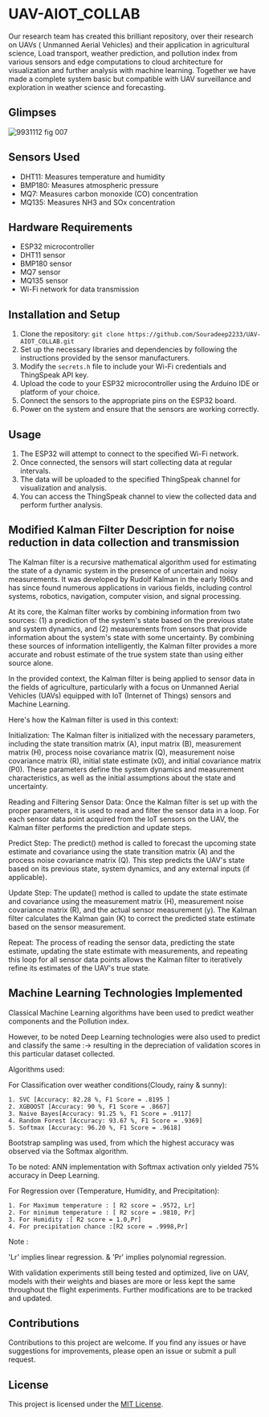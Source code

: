 # UAV-AIOT_COLLAB

Our research team has created this brilliant repository, over their research on UAVs ( Unmanned Aerial Vehicles) and their application in agricultural science, Load transport, weather prediction, and pollution index  from various sensors and edge computations to cloud architecture for visualization and further analysis with machine learning. Together we have made a complete system basic but compatible with UAV surveillance and exploration  in weather science and forecasting.
## Glimpses

![9931112 fig 007](https://github.com/Souradeep2233/UAV-AIOT_COLLAB/assets/94059815/39795825-9793-4aa6-bd09-edef0153b666)

## Sensors Used

- DHT11: Measures temperature and humidity
- BMP180: Measures atmospheric pressure
- MQ7: Measures carbon monoxide (CO) concentration
- MQ135: Measures NH3 and SOx concentration

## Hardware Requirements

- ESP32 microcontroller
- DHT11 sensor
- BMP180 sensor
- MQ7 sensor
- MQ135 sensor
- Wi-Fi network for data transmission

## Installation and Setup

1. Clone the repository: `git clone https://github.com/Souradeep2233/UAV-AIOT_COLLAB.git`
2. Set up the necessary libraries and dependencies by following the instructions provided by the sensor manufacturers.
3. Modify the `secrets.h` file to include your Wi-Fi credentials and ThingSpeak API key.
4. Upload the code to your ESP32 microcontroller using the Arduino IDE or platform of your choice.
5. Connect the sensors to the appropriate pins on the ESP32 board.
6. Power on the system and ensure that the sensors are working correctly.

## Usage

1. The ESP32 will attempt to connect to the specified Wi-Fi network.
2. Once connected, the sensors will start collecting data at regular intervals.
3. The data will be uploaded to the specified ThingSpeak channel for visualization and analysis.
4. You can access the ThingSpeak channel to view the collected data and perform further analysis.

## Modified Kalman Filter Description for noise reduction in data collection and transmission
The Kalman filter is a recursive mathematical algorithm used for estimating the state of a dynamic system in the presence of uncertain and noisy measurements. It was developed by Rudolf Kalman in the early 1960s and has since found numerous applications in various fields, including control systems, robotics, navigation, computer vision, and signal processing.

At its core, the Kalman filter works by combining information from two sources: (1) a prediction of the system's state based on the previous state and system dynamics, and (2) measurements from sensors that provide information about the system's state with some uncertainty. By combining these sources of information intelligently, the Kalman filter provides a more accurate and robust estimate of the true system state than using either source alone.

In the provided context, the Kalman filter is being applied to sensor data in the fields of agriculture, particularly with a focus on Unmanned Aerial Vehicles (UAVs) equipped with IoT (Internet of Things) sensors and Machine Learning.

Here's how the Kalman filter is used in this context:

Initialization: The Kalman filter is initialized with the necessary parameters, including the state transition matrix (A), input matrix (B), measurement matrix (H), process noise covariance matrix (Q), measurement noise covariance matrix (R), initial state estimate (x0), and initial covariance matrix (P0). These parameters define the system dynamics and measurement characteristics, as well as the initial assumptions about the state and uncertainty.

Reading and Filtering Sensor Data: Once the Kalman filter is set up with the proper parameters, it is used to read and filter the sensor data in a loop. For each sensor data point acquired from the IoT sensors on the UAV, the Kalman filter performs the prediction and update steps.

Predict Step: The predict() method is called to forecast the upcoming state estimate and covariance using the state transition matrix (A) and the process noise covariance matrix (Q). This step predicts the UAV's state based on its previous state, system dynamics, and any external inputs (if applicable).

Update Step: The update() method is called to update the state estimate and covariance using the measurement matrix (H), measurement noise covariance matrix (R), and the actual sensor measurement (y). The Kalman filter calculates the Kalman gain (K) to correct the predicted state estimate based on the sensor measurement.

Repeat: The process of reading the sensor data, predicting the state estimate, updating the state estimate with measurements, and repeating this loop for all sensor data points allows the Kalman filter to iteratively refine its estimates of the UAV's true state.

## Machine Learning Technologies Implemented 

Classical Machine Learning algorithms have been used to predict weather components and the Pollution index.

However, to be noted Deep Learning technologies were also used to predict and classify the same :-> resulting in the depreciation of validation scores in this particular dataset collected.


Algorithms used:

For Classification over weather conditions(Cloudy, rainy & sunny): 

    1. SVC [Accuracy: 82.28 %, F1 Score = .8195 ] 
    2. XGBOOST [Accuracy: 90 %, F1 Score = .8667] 
    3. Naive Bayes[Accuracy: 91.25 %, F1 Score = .9117] 
    4. Random Forest [Accuracy: 93.67 %, F1 Score = .9369] 
    5. Softmax [Accuracy: 96.20 %, F1 Score = .9618]
Bootstrap sampling was used, from which the highest accuracy was observed via the Softmax algorithm.

To be noted: ANN implementation with Softmax activation only yielded 75% accuracy in Deep Learning.

For Regression over (Temperature, Humidity, and Precipitation):
    
    1. For Maximum temperature : [ R2 score = .9572, Lr] 
    2. For minimum temperature : [ R2 score = .9810, Pr] 
    3. For Humidity :[ R2 score = 1.0,Pr] 
    4. For precipitation chance :[R2 score = .9998,Pr]

Note :

'Lr' implies linear regression. & 'Pr' implies polynomial regression.

With validation experiments still being tested and optimized, live on UAV, models with their weights and biases are more or less kept the same throughout the flight experiments. Further modifications are to be tracked and updated.

## Contributions

Contributions to this project are welcome. If you find any issues or have suggestions for improvements, please open an issue or submit a pull request.

## License

This project is licensed under the [MIT License](LICENSE).
